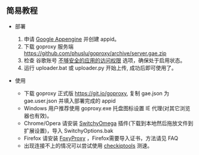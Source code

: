## 简易教程

- 部署

  1. 申请 [Google Appengine](https://appengine.google.com) 并创建 appid。
  1. 下载 goproxy 服务端 https://github.com/phuslu/goproxy/archive/server.gae.zip
  1. 检查 谷歌账号 [不够安全的应用的访问权限](https://www.google.com/settings/security/lesssecureapps) 选项，确保处于启用状态。
  1. 运行 uploader.bat 或 uploader.py 开始上传, 成功后即可使用了。

- 使用

  * 下载 goproxy 正式版 https://git.io/goproxy, 复制 gae.json 为 gae.user.json 并填入部署完成的 appid
  * Windows 用户推荐使用 goproxy.exe 托盘图标设置 IE 代理(对其它浏览器也有效)。
  * Chrome/Opera 请安装 [SwitchyOmega](https://github.com/FelisCatus/SwitchyOmega/releases) 插件(下载到本地然后拖放文件到扩展设置)，导入 SwitchyOptions.bak
  * Firefox 请安装 [FoxyProxy](https://addons.mozilla.org/zh-cn/firefox/addon/foxyproxy-standard/) ，Firefox需要导入证书，方法请见 FAQ
  * 出现连接不上的情况可以尝试使用 [checkiptools](https://github.com/xyuanmu/checkiptools) 测速。
